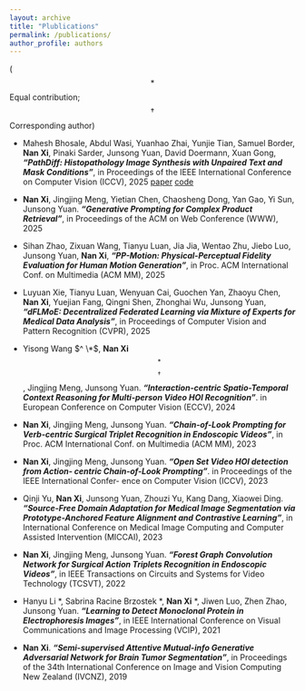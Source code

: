 ```yaml
---
layout: archive
title: "Plublications"
permalink: /publications/
author_profile: authors
---
```


($$*$$ Equal contribution; $$\dagger$$ Corresponding author) 

- Mahesh Bhosale, Abdul Wasi, Yuanhao Zhai, Yunjie Tian, Samuel Border, **Nan Xi**, Pinaki Sarder, Junsong Yuan, David Doermann, Xuan Gong, ***“PathDiff: Histopathology Image Synthesis with Unpaired Text and Mask Conditions”***, in Proceedings of the IEEE International Conference on Computer Vision (ICCV), 2025 [paper](https://arxiv.org/pdf/2506.23440)  [code](https://github.com/bhosalems/PathDiff?tab=readme-ov-file)

- **Nan Xi**, Jingjing Meng, Yietian Chen, Chaosheng Dong, Yan Gao, Yi Sun, Junsong Yuan. ***“Generative Prompting for Complex Product Retrieval”***, in Proceedings of the ACM on Web Conference (WWW), 2025

- Sihan Zhao, Zixuan Wang, Tianyu Luan, Jia Jia, Wentao Zhu, Jiebo Luo, Junsong Yuan, **Nan Xi**, ***“PP-Motion: Physical-Perceptual Fidelity Evaluation for Human Motion Generation”***, in Proc. ACM International Conf. on Multimedia (ACM MM), 2025

- Luyuan Xie, Tianyu Luan, Wenyuan Cai, Guochen Yan, Zhaoyu Chen, **Nan Xi**, Yuejian Fang, Qingni Shen, Zhonghai Wu, Junsong Yuan, ***“dFLMoE: Decentralized Federated Learning via Mixture of Experts for Medical Data Analysis”***, in Proceedings of Computer Vision and Pattern Recognition (CVPR), 2025

- Yisong Wang $^ \*$, **Nan Xi** $$^ *$$ $$^ \dagger$$, Jingjing Meng, Junsong Yuan. ***“Interaction-centric Spatio-Temporal Context Reasoning for Multi-person Video HOI Recognition”***. in European Conference on Computer Vision (ECCV), 2024 

- **Nan Xi**, Jingjing Meng, Junsong Yuan. ***“Chain-of-Look Prompting for Verb-centric Surgical Triplet Recognition in Endoscopic Videos”***, in Proc. ACM International Conf. on Multimedia (ACM MM), 2023

- **Nan Xi**, Jingjing Meng, Junsong Yuan. ***“Open Set Video HOI detection from Action- centric Chain-of-Look Prompting”***. in Proceedings of the IEEE International Confer- ence on Computer Vision (ICCV), 2023

- Qinji Yu, **Nan Xi**, Junsong Yuan, Zhouzi Yu, Kang Dang, Xiaowei Ding. ***“Source-Free Domain Adaptation for Medical Image Segmentation via Prototype-Anchored Feature Alignment and Contrastive Learning”***, in International Conference on Medical Image Computing and Computer Assisted Intervention (MICCAI), 2023 

- **Nan Xi**, Jingjing Meng, Junsong Yuan. ***“Forest Graph Convolution Network for Surgical Action Triplets Recognition in Endoscopic Videos”***, in IEEE Transactions on Circuits and Systems for Video Technology (TCSVT), 2022

- Hanyu Li *, Sabrina Racine Brzostek *, **Nan Xi** *, Jiwen Luo, Zhen Zhao, Junsong Yuan. ***“Learning to Detect Monoclonal Protein in Electrophoresis Images”***, in IEEE International Conference on Visual Communications and Image Processing (VCIP), 2021

- **Nan Xi**. ***“Semi-supervised Attentive Mutual-info Generative Adversarial Network for Brain Tumor Segmentation”***, in Proceedings of the 34th International Conference on Image and Vision Computing New Zealand (IVCNZ), 2019
